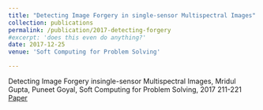 ```yaml
---
title: "Detecting Image Forgery in single-sensor Multispectral Images"
collection: publications
permalink: /publication/2017-detecting-forgery
#excerpt: 'does this even do anything?'
date: 2017-12-25
venue: 'Soft Computing for Problem Solving'

---
```

Detecting Image Forgery insingle-sensor Multispectral Images, Mridul Gupta, Puneet Goyal, Soft Computing for Problem Solving, 2017 211-221
[Paper](https://link.springer.com/chapter/10.1007/978-981-13-1592-3_67)

